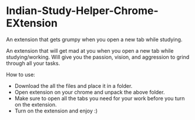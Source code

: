 # Indian-Study-Helper-Chrome-EXtension
An extension that gets grumpy when you open a new tab while studying.

An extension that will get mad at you when you open a new tab while studying/working. Will give you the passion, vision, and aggression to grind through all your tasks.

How to use:
- Download the all the files and place it in a folder.
- Open extension on your chrome and unpack the above folder.
- Make sure to open all the tabs you need for your work before you turn on the extension.
- Turn on the extension and enjoy :) 
